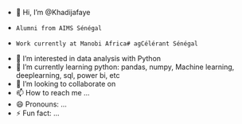 - 👋 Hi, I’m @Khadijafaye
-     Alumni from AIMS Sénégal
-     Work currently at Manobi Africa# agCélérant Sénégal
- 👀 I’m interested in data analysis with Python
- 🌱 I’m currently learning python: pandas, numpy, Machine learning, deeplearning, sql, power bi, etc
- 💞️ I’m looking to collaborate on 
- 📫 How to reach me ...
- 😄 Pronouns: ...
- ⚡ Fun fact: ...

<!---
Khadijafaye/Khadijafaye is a ✨ special ✨ repository because its `README.md` (this file) appears on your GitHub profile.
You can click the Preview link to take a look at your changes.
--->
